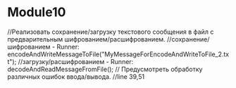 # Module10
//Реализовать сохранение/загрузку текстового сообщения в файл с предварительным шифрованием/расшифрованием.
    //сохранение/шифрованием - Runner: encodeAndWriteMessageToFile("MyMessageForEncodeAndWriteToFile_2.txt");
    //загрузку/расшифрованием - Runner: decodeAndReadMessageFromFile();
// Предусмотреть обработку различных ошибок ввода/вывода.
    //line 39,51
